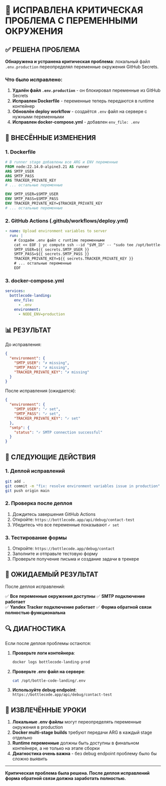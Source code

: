 # 🔧 ИСПРАВЛЕНА КРИТИЧЕСКАЯ ПРОБЛЕМА С ПЕРЕМЕННЫМИ ОКРУЖЕНИЯ

## ✅ РЕШЕНА ПРОБЛЕМА

**Обнаружена и устранена критическая проблема**: локальный файл `.env.production` переопределял переменные окружения GitHub Secrets.

### Что было исправлено:

1. **Удалён файл `.env.production`** - он блокировал переменные из GitHub Secrets
2. **Исправлен Dockerfile** - переменные теперь передаются в runtime контейнер
3. **Обновлён deploy workflow** - создаётся `.env` файл на сервере с нужными переменными
4. **Исправлен docker-compose.yml** - добавлен `env_file: .env`

## 🔄 ВНЕСЁННЫЕ ИЗМЕНЕНИЯ

### 1. Dockerfile
```dockerfile
# В runner stage добавлены все ARG и ENV переменные
FROM node:22.14.0-alpine3.21 AS runner
ARG SMTP_USER
ARG SMTP_PASS
ARG TRACKER_PRIVATE_KEY
# ... остальные переменные

ENV SMTP_USER=$SMTP_USER
ENV SMTP_PASS=$SMTP_PASS
ENV TRACKER_PRIVATE_KEY=$TRACKER_PRIVATE_KEY
# ... остальные переменные
```

### 2. GitHub Actions (.github/workflows/deploy.yml)
```yaml
- name: Upload environment variables to server
  run: |
    # Создаём .env файл с runtime переменными
    cat << EOF | yc compute ssh --id "$VM_ID" -- "sudo tee /opt/bottle-code-landing/.env > /dev/null"
    SMTP_USER=${{ secrets.SMTP_USER }}
    SMTP_PASS=${{ secrets.SMTP_PASS }}
    TRACKER_PRIVATE_KEY=${{ secrets.TRACKER_PRIVATE_KEY }}
    # ... остальные переменные
    EOF
```

### 3. docker-compose.yml
```yaml
services:
  bottlecode-landing:
    env_file:
      - .env
    environment:
      - NODE_ENV=production
```

## 📊 РЕЗУЛЬТАТ

До исправления:
```json
{
  "environment": {
    "SMTP_USER": "✗ missing",
    "SMTP_PASS": "✗ missing",
    "TRACKER_PRIVATE_KEY": "✗ missing"
  }
}
```

После исправления (ожидается):
```json
{
  "environment": {
    "SMTP_USER": "✓ set",
    "SMTP_PASS": "✓ set", 
    "TRACKER_PRIVATE_KEY": "✓ set"
  },
  "smtp": {
    "status": "✓ SMTP connection successful"
  }
}
```

## 🚀 СЛЕДУЮЩИЕ ДЕЙСТВИЯ

### 1. Деплой исправлений
```bash
git add .
git commit -m "fix: resolve environment variables issue in production"
git push origin main
```

### 2. Проверка после деплоя
1. Дождитесь завершения GitHub Actions
2. Откройте: `https://bottlecode.app/api/debug/contact-test`
3. Убедитесь что все переменные показывают `✓ set`

### 3. Тестирование формы
1. Откройте: `https://bottlecode.app/debug/contact`
2. Заполните и отправьте тестовую форму
3. Проверьте получение письма и создание задачи в трекере

## 🎯 ОЖИДАЕМЫЙ РЕЗУЛЬТАТ

После деплоя исправлений:

✅ **Все переменные окружения доступны**
✅ **SMTP подключение работает**  
✅ **Yandex Tracker подключение работает**
✅ **Форма обратной связи полностью функциональна**

## 🔍 ДИАГНОСТИКА

Если после деплоя проблемы остаются:

1. **Проверьте логи контейнера**:
   ```bash
   docker logs bottlecode-landing-prod
   ```

2. **Проверьте .env файл на сервере**:
   ```bash
   cat /opt/bottle-code-landing/.env
   ```

3. **Используйте debug endpoint**:
   `https://bottlecode.app/api/debug/contact-test`

## 📝 ИЗВЛЕЧЁННЫЕ УРОКИ

1. **Локальные .env файлы** могут переопределять переменные окружения в production
2. **Docker multi-stage builds** требуют передачи ARG в каждый stage отдельно
3. **Runtime переменные** должны быть доступны в финальном контейнере, а не только на этапе сборки
4. **Диагностика очень важна** - без debug endpoint проблему было бы сложно выявить

---

**Критическая проблема была решена. После деплоя исправлений форма обратной связи должна заработать полностью.**
